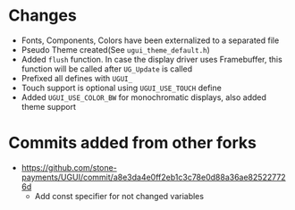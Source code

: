 # Changes

* Fonts, Components, Colors have been externalized to a separated file
* Pseudo Theme created(See `ugui_theme_default.h`)
* Added `flush` function. In case the display driver uses Framebuffer, this function will be called after `UG_Update` is called
* Prefixed all defines with `UGUI_`
* Touch support is optional using `UGUI_USE_TOUCH` define
* Added `UGUI_USE_COLOR_BW` for monochromatic displays, also added theme support

# Commits added from other forks

* https://github.com/stone-payments/UGUI/commit/a8e3da4e0ff2eb1c3c78e0d88a36ae825227726d
    * Add const specifier for not changed variables
